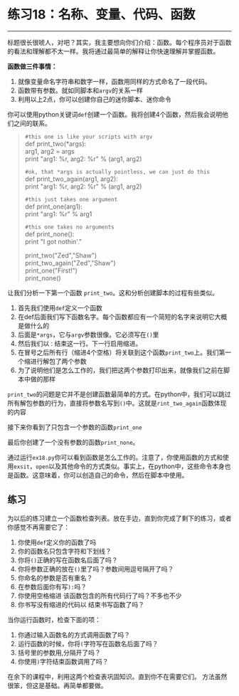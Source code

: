 # 练习18：名称、变量、代码、函数
-----------------
标题很长很唬人，对吧？其实，我主要想向你们介绍：函数。每个程序员对于函数的看法和理解都不太一样。我将通过最简单的解释让你快速理解并掌握函数。

**函数做三件事情：**
1. 就像变量命名字符串和数字一样，函数用同样的方式命名了一段代码。
2. 函数带有参数。就如同脚本和`argv`的关系一样
3. 利用以上2点，你可以创建你自己的迷你脚本、迷你命令

你可以使用python关键词`def`创建一个函数。我将创建4个函数，然后我会说明他们之间的联系。

>`#this one is like your scripts with argv`<br>
>def print_two(*args):<br>
>    arg1, arg2 = args<br>
>    print "arg1: %r, arg2: %r" % (arg1, arg2)
>
>`#ok, that *args is actually pointless, we can just do this`<br>
>def print_two_again(arg1, arg2):<br>
>    print "arg1: %r, arg2: %r" % (arg1, arg2)
>
>`#this just takes one argument`<br>
>def print_one(arg1):<br>
>    print "arg1: %r" % arg1
>
>`#this one takes no arguments`<br>
>def print_none():<br>
>    print "I got nothin'."
>
>
>print_two("Zed","Shaw")<br>
>print_two_again("Zed","Shaw")<br>
>print_one("First!")<br>
>print_none()

让我们分析一下第一个函数 `print_two`。这和分析创建脚本的过程有些类似。
1. 首先我们使用`def`定义一个函数
2. 在def后面我们写下函数名字。每个函数都应有一个简短的名字来说明它大概是做什么的
3. 后面是`*args`，它与`argv`参数很像。它必须写在`()`里
4. 然后我们以`：`结束这一行。下一行启用缩进。
5. 在冒号之后所有行（缩进4个空格）将关联到这个函数`print_two`上。我们第一个缩进行解包了两个参数
6. 为了说明他们是怎么工作的，我们把这两个参数打印出来，就像我们之前在脚本中做的那样

`print_two`的问题是它并不是创建函数最简单的方式。在python中，我们可以跳过所有解包参数的行为，直接将参数名写到`()`中。这就是`rint_two_again`函数体现的内容

接下来你看到了只包含一个参数的函数`print_one`

最后你创建了一个没有参数的函数`print_none`。

通过运行`ex18.py`你可以看到函数是怎么工作的。注意了，你使用函数的方式和使用`exsit`，`open`以及其他命令的方式类似。事实上，在python中，这些命令本身也是函数。这意味着，你可以创造自己的命令，然后在脚本中使用。

## 练习
为以后的练习建立一个函数检查列表。放在手边，直到你完成了剩下的练习，或者你感觉不再需要它了：

1. 你使用`def`定义你的函数了吗
2. 你的函数名只包含字符和下划线？
3. 你将`()`正确的写在函数名后面了吗？
4. 你将参数正确的放在`()`里了吗？参数间用逗号隔开了吗？
5. 你命名的参数是否有重名？
6. 在参数后面你有写`):`吗？
7. 你使用空格缩进 该函数包含的所有代码行了吗？不多也不少
8. 你书写没有缩进的代码以 结束书写函数了吗？

当你运行函数时，检查下面的项：

1. 你通过输入函数名的方式调用函数了吗？
2. 运行函数的时候，你将`(`字符写在函数名后面了吗？
3. 括号里的参数用,分隔开了吗？
4. 你使用`)`字符结束函数调用了吗？

在余下的课程中，利用这两个检查表巩固知识。直到你不在需要它们。
方法虽然很笨，但这是基础。再简单都要做。